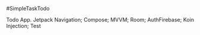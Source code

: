 #SimpleTaskTodo

Todo App. Jetpack Navigation; Compose; MVVM; Room; AuthFirebase; Koin Injection; Test